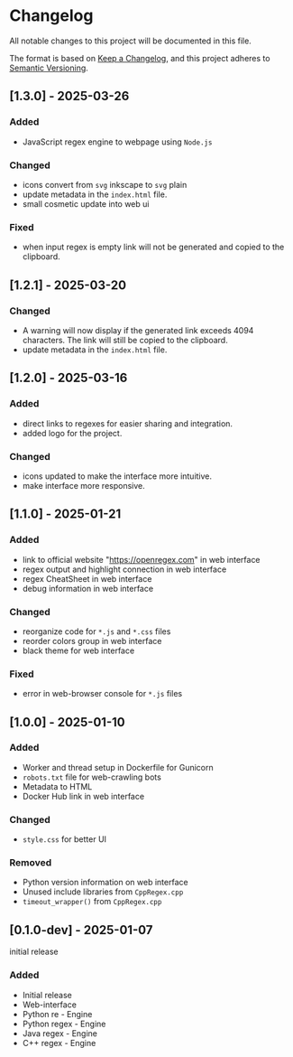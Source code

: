 # Changelog

All notable changes to this project will be documented in this file.

The format is based on [Keep a Changelog](https://keepachangelog.com/en/1.1.0/),
and this project adheres to [Semantic Versioning](https://semver.org/spec/v2.0.0.html).

## [1.3.0] - 2025-03-26

### Added

- JavaScript regex engine to webpage using  `Node.js`

### Changed

- icons convert from `svg` inkscape to `svg` plain
- update metadata in the `index.html` file.
- small cosmetic update into web ui


### Fixed

- when input regex is empty link will not be generated and copied to the clipboard.

## [1.2.1] - 2025-03-20

### Changed

- A warning will now display if the generated link exceeds 4094 characters. The link will still be copied to the clipboard.
- update metadata in the `index.html` file.

## [1.2.0] - 2025-03-16

### Added

- direct links to regexes for easier sharing and integration.
- added logo for the project.

### Changed

- icons updated to make the interface more intuitive.
- make interface more responsive.

## [1.1.0] - 2025-01-21

### Added

- link to official website "https://openregex.com" in web interface
- regex output and highlight connection in web interface
- regex CheatSheet in web interface
- debug information in web interface

### Changed

- reorganize code for `*.js` and `*.css` files
- reorder colors group in web interface
- black theme for web interface

### Fixed

- error in web-browser console for `*.js` files

## [1.0.0] - 2025-01-10

### Added

- Worker and thread setup in Dockerfile for Gunicorn
- `robots.txt` file for web-crawling bots
- Metadata to HTML
- Docker Hub link in web interface

### Changed

- `style.css` for better UI

### Removed

- Python version information on web interface
- Unused include libraries from `CppRegex.cpp`
- `timeout_wrapper()` from `CppRegex.cpp`

## [0.1.0-dev] - 2025-01-07

initial release

### Added

- Initial release
- Web-interface
- Python re - Engine
- Python regex - Engine
- Java regex - Engine
- C++ regex - Engine
